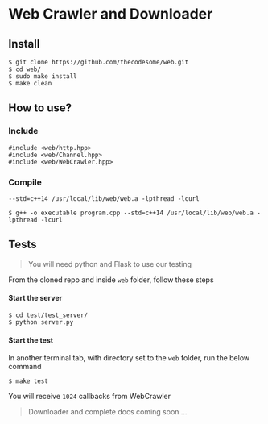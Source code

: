 # Web Crawler and Downloader

## Install
```
$ git clone https://github.com/thecodesome/web.git
$ cd web/
$ sudo make install
$ make clean
```

## How to use?
### Include
```
#include <web/http.hpp>
#include <web/Channel.hpp>
#include <web/WebCrawler.hpp>
```

### Compile
`--std=c++14 /usr/local/lib/web/web.a -lpthread -lcurl`
```
$ g++ -o executable program.cpp --std=c++14 /usr/local/lib/web/web.a -lpthread -lcurl
```

## Tests
> You will need python and Flask to use our testing

From the cloned repo and inside `web` folder, follow these steps

#### Start the server
```
$ cd test/test_server/
$ python server.py
```

#### Start the test
In another terminal tab, with directory set to the `web` folder, run the below command
```
$ make test
```
You will receive `1024` callbacks from WebCrawler

> Downloader and complete docs coming soon ...
